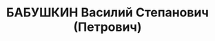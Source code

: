 ---
title: БАБУШКИН Василий Степанович (Петрович)
description: "(1902-1937), чл.РКП(б) с 1918. В 10.1918 чл.Владимирского СРМ «III Интернационал».\
  \ В 1918-1920 в РККА:политработник. На комсомольской работе в Украине, 1937 военнослужащий.\
  \ Арестован 08.08.1937 г., осужден, расстрелян. \n  04.11.1918-05.10.1919 член ЦК\
  \ РКСМ. Делегат I, II съезда РКСМ"
---